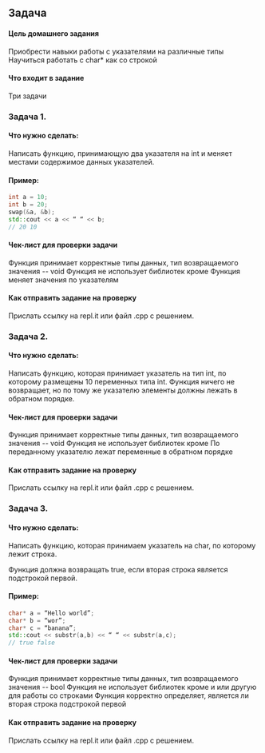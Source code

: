 ## Задача ##
#### Цель домашнего задания ####

Приобрести навыки работы с указателями на различные типы
Научиться работать с char* как со строкой

#### Что входит в задание ####

Три задачи

### Задача 1. ###

#### Что нужно сделать: #### 

Написать функцию, принимающую два указателя на int и меняет местами содержимое данных указателей.

#### Пример: ####
```C++
int a = 10;
int b = 20;
swap(&a, &b);
std::cout << a << “ “ << b;
// 20 10
```

#### Чек-лист для проверки задачи ####

Функция принимает корректные типы данных, тип возвращаемого значения -- void
Функция не использует библиотек кроме <iostream>
Функция меняет значения по указателям


#### Как отправить задание на проверку ####

Прислать ссылку на repl.it или файл .срр с решением.



### Задача 2. ###

#### Что нужно сделать: #### 

Написать функцию, которая принимает указатель на тип int, по которому размещены 10 переменных типа int. Функция ничего не возвращает, но по тому же указателю элементы должны лежать в обратном порядке.

#### Чек-лист для проверки задачи ####

Функция принимает корректные типы данных, тип возвращаемого значения --  void
Функция не использует библиотек кроме <iostream>
По переданному указателю лежат переменные в обратном порядке


#### Как отправить задание на проверку #### 

Прислать ссылку на repl.it или файл .срр с решением.



### Задача 3. ###

#### Что нужно сделать: #### 

Написать функцию, которая принимаем указатель на char, по которому лежит строка.

Функция должна возвращать true, если вторая строка является подстрокой первой.



#### Пример: ####
```C++
char* a = “Hello world”;
char* b = “wor”;
char* c = “banana”;
std::cout << substr(a,b) << “ “ << substr(a,c);
// true false
```

#### Чек-лист для проверки задачи #### 

Функция принимает корректные типы данных, тип возвращаемого значения -- bool
Функция не использует библиотек кроме <iostream> и <cstring> или другую для работы со строками
Функция корректно определяет, является ли вторая строка подстрокой первой


#### Как отправить задание на проверку ####

Прислать ссылку на repl.it или файл .срр с решением.
